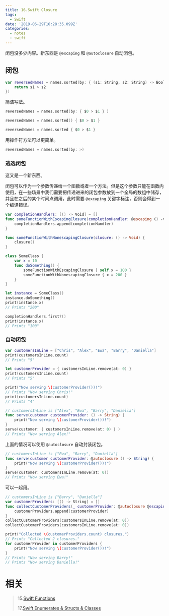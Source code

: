 ```yaml
---
title: 16.Swift Closure
tags:
  - Swift
date: '2019-06-29T16:28:35.099Z'
categories:
  - notes
  - swift
---
```


闭包没多少内容。新东西是 `@excaping` 和 `@autoclosure` 自动闭包。

<!-- more -->

## 闭包

```swift
var reversedNames = names.sorted(by: { (s1: String, s2: String) -> Bool in
    return s1 > s2
})
```

简洁写法。

```swift
reversedNames = names.sorted(by: { $0 > $1 } )

reversedNames = names.sorted() { $0 > $1 }

reversedNames = names.sorted { $0 > $1 }
```

用操作符方法可以更简单。

```swift
reversedNames = names.sorted(by: >)
```

### 逃逸闭包

这又是一个新东西。

闭包可以作为一个参数传递给一个函数或者一个方法。但是这个参数只能在函数内使用，在一些场景中我们需要把传递进来的闭包参数放到一个全局的数组中储存，并且在之后的某个时间点调用，此时需要 `@excaping` 关键字标注，否则会得到一个编译错误。

```swift
var completionHandlers: [() -> Void] = []
func someFunctionWithEscapingClosure(completionHandler: @escaping () -> Void) {
    completionHandlers.append(completionHandler)
}

func someFunctionWithNonescapingClosure(closure: () -> Void) {
    closure()
}

class SomeClass {
    var x = 10
    func doSomething() {
        someFunctionWithEscapingClosure { self.x = 100 }
        someFunctionWithNonescapingClosure { x = 200 }
    }
}

let instance = SomeClass()
instance.doSomething()
print(instance.x)
// Prints "200"

completionHandlers.first?()
print(instance.x)
// Prints "100"
```

### 自动闭包

```swift
var customersInLine = ["Chris", "Alex", "Ewa", "Barry", "Daniella"]
print(customersInLine.count)
// Prints "5"

let customerProvider = { customersInLine.remove(at: 0) }
print(customersInLine.count)
// Prints "5"

print("Now serving \(customerProvider())!")
// Prints "Now serving Chris!"
print(customersInLine.count)
// Prints "4"

// customersInLine is ["Alex", "Ewa", "Barry", "Daniella"]
func serve(customer customerProvider: () -> String) {
    print("Now serving \(customerProvider())!")
}
serve(customer: { customersInLine.remove(at: 0) } )
// Prints "Now serving Alex!"
```

上面的情况可以使用 `@autoclosure` 自动封装闭包。

```swift
// customersInLine is ["Ewa", "Barry", "Daniella"]
func serve(customer customerProvider: @autoclosure () -> String) {
    print("Now serving \(customerProvider())!")
}
serve(customer: customersInLine.remove(at: 0))
// Prints "Now serving Ewa!"
```

可以一起用。

```swift
// customersInLine is ["Barry", "Daniella"]
var customerProviders: [() -> String] = []
func collectCustomerProviders(_ customerProvider: @autoclosure @escaping () -> String) {
    customerProviders.append(customerProvider)
}
collectCustomerProviders(customersInLine.remove(at: 0))
collectCustomerProviders(customersInLine.remove(at: 0))

print("Collected \(customerProviders.count) closures.")
// Prints "Collected 2 closures."
for customerProvider in customerProviders {
    print("Now serving \(customerProvider())!")
}
// Prints "Now serving Barry!"
// Prints "Now serving Daniella!"
```

# 相关

> 15.[Swift Functions](https://github.com/zfanli/notes/blob/master/swift/15.Functions.md)
>
> 17.[Swift Enumerates & Structs & Classes](https://github.com/zfanli/notes/blob/master/swift/17.EnumeratesStructsClasses.md)
